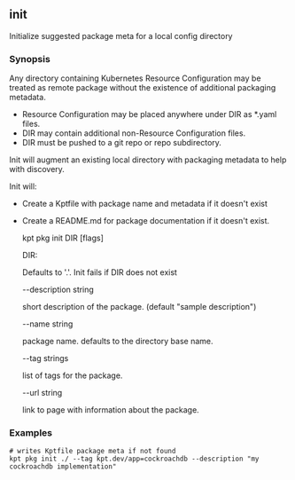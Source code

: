 ## init

Initialize suggested package meta for a local config directory

### Synopsis

Any directory containing Kubernetes Resource Configuration may be treated as
remote package without the existence of additional packaging metadata.

* Resource Configuration may be placed anywhere under DIR as *.yaml files.
* DIR may contain additional non-Resource Configuration files.
* DIR must be pushed to a git repo or repo subdirectory.

Init will augment an existing local directory with packaging metadata to help
with discovery.

Init will:

* Create a Kptfile with package name and metadata if it doesn't exist
* Create a README.md for package documentation if it doesn't exist.


    kpt pkg init DIR [flags]

  DIR:

    Defaults to '.'. Init fails if DIR does not exist

  --description string

    short description of the package. (default "sample description")

  --name string

    package name.  defaults to the directory base name.

  --tag strings

    list of tags for the package.

  --url string

    link to page with information about the package.

### Examples

    # writes Kptfile package meta if not found
    kpt pkg init ./ --tag kpt.dev/app=cockroachdb --description "my cockroachdb implementation"
